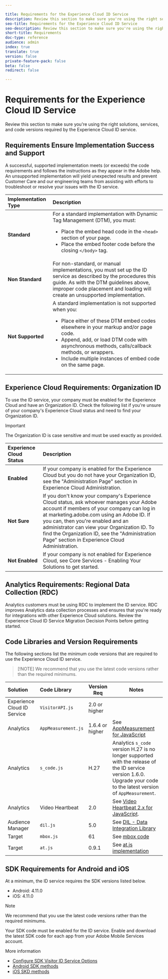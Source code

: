 ```yaml
---

title: Requirements for the Experience Cloud ID Service
description: Review this section to make sure you're using the right solutions, services, and code versions required by the Experience Cloud ID service
seo-title: Requirements for the Experience Cloud ID Service
seo-description: Review this section to make sure you're using the right solutions, services, and code versions required by the Experience Cloud ID service
short-title: Requirements
doc-type: reference
audience: admin
index: true
translate: true
version: false
private-feature-pack: false
beta: false
redirect: false

---
```


<!--Meta Data Values

**Required Meta for search optimization and page data**

title: free text string

description: free text string

seo-title: free text string

seo-description: free text string

**Optional Meta for extended capabilities**

audience:
all (default), admin, developer, end-user
 
index: true (default), false
 
translate:
true (default), false
 
doc-type:
reference (default), tutorials

version:
false (default), Classic, Standard, 6.5, 6.4, 6.3, 6.2
 
private-feature-pack:
false (default), true
 
beta:
false (default), true
 
redirect:
false (default), pathname
-->

# Requirements for the Experience Cloud ID Service

Review this section to make sure you're using the right solutions, services, and code versions required by the Experience Cloud ID service.

## Requirements Ensure Implementation Success and Support

A successful, supported implementation meets (or exceeds) the code requirements and follows the instructions as they appear in the Adobe help. An unsupported implementation will yield unexpected results and prevent Customer Care and our engineering teams from assisting with efforts to troubleshoot or resolve your issues with the ID service.

| Implementation Type | Description                                                                                                                                                                                                                                                                                                                          |
| :------------------ | :----------------------------------------------------------------------------------------------------------------------------------------------------------------------------------------------------------------------------------------------------------------------------------------------------------------------------------- |
| **Standard**        | For a standard implementation with Dynamic Tag Management (DTM), you must: <br><ul><li>Place the embed head code in the `<head>` section of your page.</li><li>Place the embed footer code before the closing `</body>` tag.</li></ul>                                                                                               |
| **Non Standard**    | For non-standard, or manual implementations, you must set up the ID service as described by the procedures this guide. As with the DTM guidelines above, improper code placement and loading will create an unsupported implementation.                                                                                              |
| **Not Supported**   | A standard implementation is not supported when you: <br><ul><li>Place either of these DTM embed codes elsewhere in your markup and/or page code.</li><li>Append, add, or load DTM code with asynchronous methods, calls/callback methods, or wrappers.</li><li>Include multiple instances of embed code on the same page.</li></ul> |

## Experience Cloud Requirements: Organization ID

To use the ID service, your company must be enabled for the Experience Cloud and have an Organization ID. Check the following list if you're unsure of your company's Experience Cloud status and need to find your Organization ID.

>[!IMPORTANT]
>
>The Organization ID is case sensitive and must be used exactly as provided.

| Experience Cloud Status | Description                                                                                                                                                                                                                                                                                                                                                                 |
| :---------------------- | :-------------------------------------------------------------------------------------------------------------------------------------------------------------------------------------------------------------------------------------------------------------------------------------------------------------------------------------------------------------------------- |
| **Enabled**             | If your company is enabled for the Experience Cloud but you do not have your Organization ID, see the "Administration Page" section in Experience Cloud Administration.                                                                                                                                                                                                     |
| **Not Sure**            | If you don't know your company's Experience Cloud status, ask whoever manages your Adobe account if members of your company can log in at marketing.adobe.com using an Adobe ID. If you can, then you're enabled and an administrator can view your Organization ID. To find the Organization ID, see the "Administration Page" section in Experience Cloud Administration. |
| **Not Enabled**         | If your company is not enabled for Experience Cloud, see Core Services - Enabling Your Solutions to get started.                                                                                                                                                                                                                                                            |

## Analytics Requirements: Regional Data Collection (RDC)

Analytics customers must be using RDC to implement the ID service. RDC improves Analytics data collection processes and ensures that you're ready for integrations with other Experience Cloud solutions. Review the Experience Cloud ID Service Migration Decision Points before getting started.

## Code Libraries and Version Requirements

The following sections list the minimum code versions that are required to use the Experience Cloud ID service.

>[!NOTE] We recommend that you use the latest code versions rather than the required minimums.


| Solution                    | Code Library        | Version Req     | Notes                                                                                                                                                                 |
| :-------------------------- | :------------------ | --------------- | --------------------------------------------------------------------------------------------------------------------------------------------------------------------- |
| Experience Cloud ID Service | `VisitorAPI.js`     | 2.0 or higher   |                                                                                                                                                                       |
| Analytics                   | `AppMeasurement.js` | 1.6.4 or higher | See [AppMeasurement for JavaScript](https://marketing.adobe.com/resources/help/en_US/sc/implement/?f=appmeasure_mjs.html)                                             |
| Analytics                   | `s_code.js`         | H.27            | Analytics `s_code` version H.27 is no longer supported with the release of the ID service version 1.6.0. Upgrade your code to the latest version of `AppMeasurement`. |
| Analytics                   | Video Heartbeat     | 2.0             | See [Video Heartbeat 2.x for JavaScript](https://marketing.adobe.com/resources/help/en_US/sc/appmeasurement/hbvideo/js_2.0/).                                         |
| Audience Manager            | `dil.js`            | 5.0             | See [DIL - Data Integration Library](https://marketing.adobe.com/resources/help/en_US/aam/?f=c_dil.html)                                                              |
| Target                      | `mbox.js`           | 61              | See [mbox code](https://marketing.adobe.com/resources/help/en_US/target/ov/?f=c_mbox_technical.html)                                                                  |
| Target                      | `at.js`             | 0.9.1           | See [at.js implementation](https://marketing.adobe.com/resources/help/en_US/target/ov2/c_target-atjs-implementation.html)                                             |

## SDK Requirements for Android and iOS

At a minimum, the ID service requires the SDK versions listed below.

+ Android: 4.11.0
+ iOS: 4.11.0

>[!NOTE]
>
>We recommend that you use the latest code versions rather than the required minimums.

Your SDK code must be enabled for the ID service. Enable and download the latest SDK code for each app from your Adobe Mobile Services account. 

More information

+ [Configure SDK Visitor ID Service Options](https://marketing.adobe.com/resources/help/en_US/mobile/t_config_visitor.html)
+ [Android SDK methods](https://marketing.adobe.com/resources/help/en_US/mobile/android/c_marketing_cloud.html)
+ [iOS SKD methods](https://marketing.adobe.com/resources/help/en_US/mobile/ios/marketing_cloud.html)